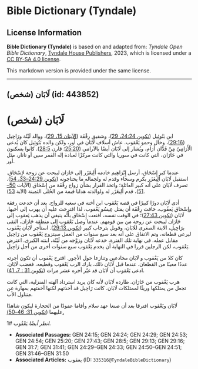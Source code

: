 # Bible Dictionary (Tyndale)

## License Information

**Bible Dictionary (Tyndale)** is based on and adapted from: _Tyndale Open Bible Dictionary_, [Tyndale House Publishers](https://tyndaleopenresources.com/), 2023, which is licensed under a [CC BY-SA 4.0 license](https://creativecommons.org/licenses/by-sa/4.0/legalcode.en).

This markdown version is provided under the same license.



--------------------------------

## لَابَان (شخص) (id: 443852)

لَابَان (شخص)
=============

ابن بَتُوئِيل ([تكوين 24:24، 29](https://ref.ly/Gen24:24,Gen24:29))، وشقيق رِفْقَة ([الآيتان 15، 29](https://ref.ly/Gen24:15,Gen24:29))، ووالد لَيْئَة ورَاحِيل ([29:16](https://ref.ly/Gen29:16))، وخال وحمو يَعْقوب. عاش أسلاف لَابَان في أُور، ولكن والده بَتُوئِيل كان يُدعى الْأَرَامِيّ مِنْ فَدَّان أَرَام، ويُشار إلى لَابَان أيضًا بالآرامي ([25:20](https://ref.ly/Gen25:20)؛ قارن [28:5](https://ref.ly/Gen28:5)). كانوا يسكنون في حَارَان، التي كانت في سوريا والتي كانت مركزًا لعبادة إله القمر سين أو نانار، مثل أُور.

عندما كبر إِسْحَاق، أرسل إِبْرَاهِيم خادمه أَلِيعَزَر إلى حَارَان ليبحث عن زوجة لإِسْحَاق. استقبل لَابَان أَلِيعَزَر بكرم وسخاء وقدم له ولجماله ما يحتاجونه ([تكوين 24:29–33، 54](https://ref.ly/Gen24:29-Gen24:33,Gen24:54)). تصرف لَابَان على أنه كبير العائلة؛ واتخذ القرار بشأن زواج رِفْقَة من إِسْحَاق (الآيات [50–51](https://ref.ly/Gen24:50-Gen24:51))، قدم أَلِيعَزَر له ولوالدته هدايا قيمة من الحُلي الثمينة (الآية [53](https://ref.ly/Gen24:53)).

أدى لَابَان دورًا كبيرًا في قصة يَعْقوب ابن أخته في سعيه للزواج. بعد أن خدعت رفقة وإسْحاق يَعقُوب، خافت رِفْقَة أن يقتل عِيسُو يَعْقوب، لذا اقترحت عليه أن يهرب إلى أخيها، لَابَان ([تكوين 27:43](https://ref.ly/Gen27:43))؛ في الوقت نفسه، أقنعت إِسْحَاق بأنَّه ينبغي أن يذهب يَعقوب إلى حَارَان ليبحث عن زوجة من بين قومهم. عندما وصل يَعْقوب إلى منطقة حَارَان، التقى برَاحِيل، الابنة الصغرى للَابَان، وقوبل بترحاب كبير ([تكوين 29:13](https://ref.ly/Gen29:13)). استأجر لَابَان يَعْقوب ليرعى قطعانه، وتم الاتفاق على أنه بعد سبع سنوات من العمل سيتزوج يَعْقوب من رَاحِيل مقابل عمله. في نهاية تلك الفترة، خدعه لَابَان وزوَّجه من لَيْئَة، ابنته الكبرى. اعترض يَعْقوب، لكن الرجلين قررا في النهاية أن يخدم يَعْقوب سبع سنوات أخرى من أجل رَاحِيل.

كان كلا من يَعْقوب و لَابَان مخادعين وتنازعا حول الأجور. اقترح يَعْقوب أن تكون أجرته عددًا معينًا من القطعان. عندما قبل لَابَان ذلك، بارك الرب يَعْقوب وقطيعه، فغضب لَابَان. ادعى يَعْقوب أن لَابَان قد غيّر أجره عشر مرات ([تكوين 31 : 7، 41](https://ref.ly/Gen31:7,Gen31:41)).

هرب يَعْقوب من حَارَان. طارده لَابَان لأنه كان يريد استرداد آلهته المنزلية، التي كانت تجعل من يمتلكها وريثًا لممتلكات لَابَان. كانت رَاحِيل قد أخذتهم لكنها أخفتهم بمهارة عن متناول الأب.

لَابَان ويَعْقوب افترقا بعد أن صنعا عهد سلام وأقاما عمودًا من الحجارة ليكون شاهدًا عليهما ([تكوين 31: 46–50\).](https://ref.ly/Gen31:46-Gen31:50)

*انظر أيضًا* يَعْقُوب \#1.

* **Associated Passages:** GEN 24:15; GEN 24:24; GEN 24:29; GEN 24:53; GEN 24:54; GEN 25:20; GEN 27:43; GEN 28:5; GEN 29:13; GEN 29:16; GEN 31:7; GEN 31:41; GEN 24:29–GEN 24:33; GEN 24:50–GEN 24:51; GEN 31:46–GEN 31:50
* **Associated Articles:** يعقوب (ID: `335316@TyndaleBibleDictionary`)

